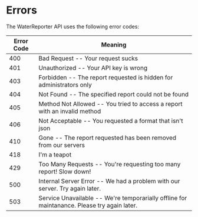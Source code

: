 # Errors

The WaterReporter API uses the following error codes:


Error Code | Meaning
---------- | -------
400 | Bad Request -- Your request sucks
401 | Unauthorized -- Your API key is wrong
403 | Forbidden -- The report requested is hidden for administrators only
404 | Not Found -- The specified report could not be found
405 | Method Not Allowed -- You tried to access a report with an invalid method
406 | Not Acceptable -- You requested a format that isn't json
410 | Gone -- The report requested has been removed from our servers
418 | I'm a teapot
429 | Too Many Requests -- You're requesting too many report! Slow down!
500 | Internal Server Error -- We had a problem with our server. Try again later.
503 | Service Unavailable -- We're temporarially offline for maintanance. Please try again later.
